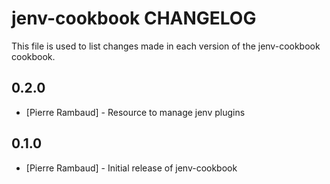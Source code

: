 # jenv-cookbook CHANGELOG

This file is used to list changes made in each version of the jenv-cookbook cookbook.

## 0.2.0
- [Pierre Rambaud] - Resource to manage jenv plugins

## 0.1.0
- [Pierre Rambaud] - Initial release of jenv-cookbook
